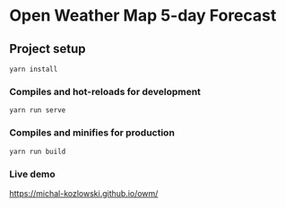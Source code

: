 # Open Weather Map 5-day Forecast

## Project setup
```
yarn install
```

### Compiles and hot-reloads for development
```
yarn run serve
```

### Compiles and minifies for production
```
yarn run build
```
### Live demo

https://michal-kozlowski.github.io/owm/

